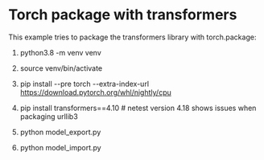 # Torch package with transformers

This example tries to package the transformers library with torch.package:

1. python3.8 -m venv venv

2. source venv/bin/activate

3. pip install --pre torch --extra-index-url https://download.pytorch.org/whl/nightly/cpu

4. pip install transformers==4.10 # netest version 4.18 shows issues when packaging urllib3

5. python model_export.py

6. python model_import.py